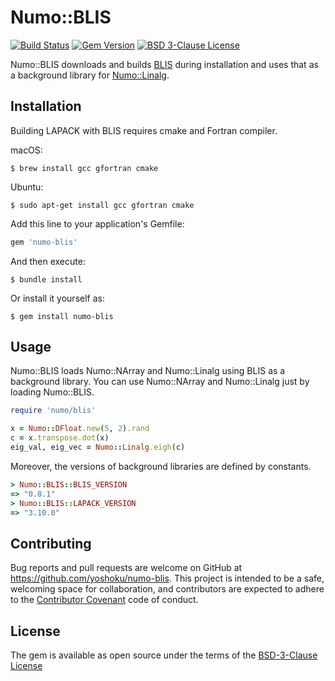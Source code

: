 # Numo::BLIS

[![Build Status](https://github.com/yoshoku/numo-blis/actions/workflows/build.yml/badge.svg)](https://github.com/yoshoku/numo-blis/actions/workflows/build.yml)
[![Gem Version](https://badge.fury.io/rb/numo-blis.svg)](https://badge.fury.io/rb/numo-blis)
[![BSD 3-Clause License](https://img.shields.io/badge/License-BSD%203--Clause-orange.svg)](https://github.com/yoshoku/numo-blis/blob/main/LICENSE.txt)

Numo::BLIS downloads and builds [BLIS](https://github.com/flame/blis) during installation and
uses that as a background library for [Numo::Linalg](https://github.com/ruby-numo/numo-linalg).

## Installation

Building LAPACK with BLIS requires cmake and Fortran compiler.

macOS:

    $ brew install gcc gfortran cmake

Ubuntu:

    $ sudo apt-get install gcc gfortran cmake

Add this line to your application's Gemfile:

```ruby
gem 'numo-blis'
```

And then execute:

    $ bundle install

Or install it yourself as:

    $ gem install numo-blis

## Usage

Numo::BLIS loads Numo::NArray and Numo::Linalg using BLIS as a background library.
You can use Numo::NArray and Numo::Linalg just by loading Numo::BLIS.

```ruby
require 'numo/blis'

x = Numo::DFloat.new(5, 2).rand
c = x.transpose.dot(x)
eig_val, eig_vec = Numo::Linalg.eigh(c)
```

Moreover, the versions of background libraries are defined by constants.

```ruby
> Numo::BLIS::BLIS_VERSION
=> "0.8.1"
> Numo::BLIS::LAPACK_VERSION
=> "3.10.0"
```

## Contributing

Bug reports and pull requests are welcome on GitHub at https://github.com/yoshoku/numo-blis.
This project is intended to be a safe, welcoming space for collaboration,
and contributors are expected to adhere to the [Contributor Covenant](http://contributor-covenant.org) code of conduct.

## License

The gem is available as open source under the terms of the [BSD-3-Clause License](https://opensource.org/licenses/BSD-3-Clause)
